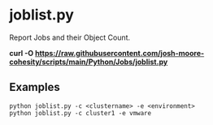 
# **joblist.py**

   Report Jobs and their Object Count.
   
   **curl -O https://raw.githubusercontent.com/josh-moore-cohesity/scripts/main/Python/Jobs/joblist.py**
 
## **Examples**

    python joblist.py -c <clustername> -e <environment>
    python joblist.py -c cluster1 -e vmware
